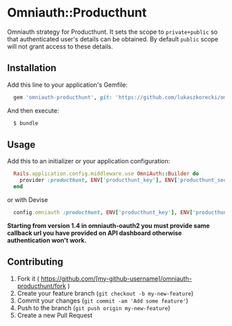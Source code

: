 # Omniauth::Producthunt

Omniauth strategy for Producthunt.
It sets the scope to `private+public` so that authenticated user's details can be obtained.
By default `public` scope will not grant access to these details.

## Installation

Add this line to your application's Gemfile:

```ruby
  gem 'omniauth-producthunt', git: 'https://github.com/lukaszkorecki/omniauth-producthunt.git'
```

And then execute:

```bash
  $ bundle
```

## Usage

Add this to an initializer or your application configuration:

```ruby
  Rails.application.config.middleware.use OmniAuth::Builder do
    provider :producthunt, ENV['producthunt_key'], ENV['producthunt_secret']
  end
```
or with Devise

```ruby
  config.omniauth :producthunt, ENV['producthunt_key'], ENV['producthunt_secret'], callback_url: 'http://example.com/users/auth/producthunt/callback'
```
**Starting from version 1.4 in omniauth-oauth2 you must provide same callback url you have provided on API dashboard otherwise authentication won't work.**


## Contributing

1. Fork it ( https://github.com/[my-github-username]/omniauth-producthunt/fork )
2. Create your feature branch (`git checkout -b my-new-feature`)
3. Commit your changes (`git commit -am 'Add some feature'`)
4. Push to the branch (`git push origin my-new-feature`)
5. Create a new Pull Request
